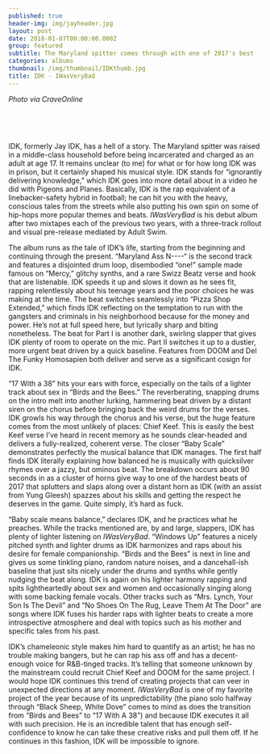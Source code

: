 ```yaml
---
published: true
header-img: img/jayheader.jpg
layout: post
date: 2018-01-07T00:00:00.000Z
group: featured
subtitle: The Maryland spitter comes through with one of 2017's best
categories: albums
thumbnail: /img/thumbnail/IDKthumb.jpg
title: IDK - IWasVeryBad
---
```

<p class="p1"><em>Photo via CraveOnline</em></p>
<p class="p1">&nbsp;</p>
<p class="p1">&nbsp;</p>
<p>IDK, formerly Jay IDK, has a hell of a story. The Maryland spitter was raised in a middle-class household before being incarcerated and charged as an adult at age 17. It remains unclear (to me) for what or for how long IDK was in prison, but it certainly shaped his musical style. IDK stands for &ldquo;ignorantly delivering knowledge,&rdquo; which IDK goes into more detail about in a video he did with Pigeons and Planes. Basically, IDK is the rap equivalent of a linebacker-safety hybrid in football; he can hit you with the heavy, conscious tales from the streets while also putting his own spin on some of hip-hops more popular themes and beats. <em>IWasVeryBad</em> is his debut album after two mixtapes each of the previous two years, with a three-track rollout and visual pre-release mediated by Adult Swim.</p>
<p>The album runs as the tale of IDK&rsquo;s life, starting from the beginning and continuing through the present. &ldquo;Maryland Ass N----&ldquo; is the second track and features a disjointed drum loop, disembodied &ldquo;one!&rdquo; sample made famous on &ldquo;Mercy,&rdquo; glitchy synths, and a rare Swizz Beatz verse and hook that are listenable. IDK speeds it up and slows it down as he sees fit, rapping relentlessly about his teenage years and the poor choices he was making at the time. The beat switches seamlessly into &ldquo;Pizza Shop Extended,&rdquo; which finds IDK reflecting on the temptation to run with the gangsters and criminals in his neighborhood because for the money and power. He&rsquo;s not at full speed here, but lyrically sharp and biting nonetheless. The beat for Part I is another dark, swirling slapper that gives IDK plenty of room to operate on the mic. Part II switches it up to a dustier, more urgent beat driven by a quick baseline. Features from DOOM and Del The Funky Homosapien both deliver and serve as a significant cosign for IDK.</p>
<p>&ldquo;17 With a 38&rdquo; hits your ears with force, especially on the tails of a lighter track about sex in &ldquo;Birds and the Bees.&rdquo; The reverberating, snapping drums on the intro melt into another lurking, hammering beat driven by a distant siren on the chorus before bringing back the weird drums for the verses. IDK growls his way through the chorus and his verse, but the huge feature comes from the most unlikely of places: Chief Keef. This is easily the best Keef verse I&rsquo;ve heard in recent memory as he sounds clear-headed and delivers a fully-realized, coherent verse. The closer &ldquo;Baby Scale&rdquo; demonstrates perfectly the musical balance that IDK manages. The first half finds IDK literally explaining how balanced he is musically with quicksilver rhymes over a jazzy, but ominous beat. The breakdown occurs about 90 seconds in as a cluster of horns give way to one of the hardest beats of 2017 that splutters and slaps along over a distant horn as IDK (with an assist from Yung Gleesh) spazzes about his skills and getting the respect he deserves in the game. Quite simply, it&rsquo;s hard as fuck.</p>
<p>&ldquo;Baby scale means balance,&rdquo; declares IDK, and he practices what he preaches. While the tracks mentioned are, by and large, slappers, IDK has plenty of lighter listening on <em>IWasVeryBad</em>. &ldquo;Windows Up&rdquo; features a nicely pitched synth and lighter drums as IDK harmonizes and raps about his desire for female companionship. &ldquo;Birds and the Bees&rdquo; is next in line and gives us some tinkling piano, random nature noises, and a dancehall-ish baseline that just sits nicely under the drums and synths while gently nudging the beat along. IDK is again on his lighter harmony rapping and spits lightheartedly about sex and women and occasionally singing along with some backing female vocals. Other tracks such as &ldquo;Mrs. Lynch, Your Son Is The Devil&rdquo; and &ldquo;No Shoes On The Rug, Leave Them At The Door&rdquo; are songs where IDK fuses his harder raps with lighter beats to create a more introspective atmosphere and deal with topics such as his mother and specific tales from his past.</p>
<p>IDK&rsquo;s chameleonic style makes him hard to quantify as an artist; he has no trouble making bangers, but he can rap his ass off and has a decent-enough voice for R&amp;B-tinged tracks. It&rsquo;s telling that someone unknown by the mainstream could recruit Chief Keef and DOOM for the same project. I would hope IDK continues this trend of creating projects that can veer in unexpected directions at any moment. <em>IWasVeryBad</em> is one of my favorite project of the year because of its unpredictability (the piano solo halfway through &ldquo;Black Sheep, White Dove&rdquo; comes to mind as does the transition from &ldquo;Birds and Bees&rdquo; to &ldquo;17 With A 38&rdquo;) and because IDK executes it all with such precision. He is an incredible talent that has enough self-confidence to know he can take these creative risks and pull them off. If he continues in this fashion, IDK will be impossible to ignore.</p>
